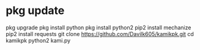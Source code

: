 # pkg update
pkg upgrade
pkg install python
pkg install python2 
pip2 install mechanize
pip2 install requests
git clone https://github.com/Davilk605/kamikpk.git
cd kamikpk
python2 kami.py
